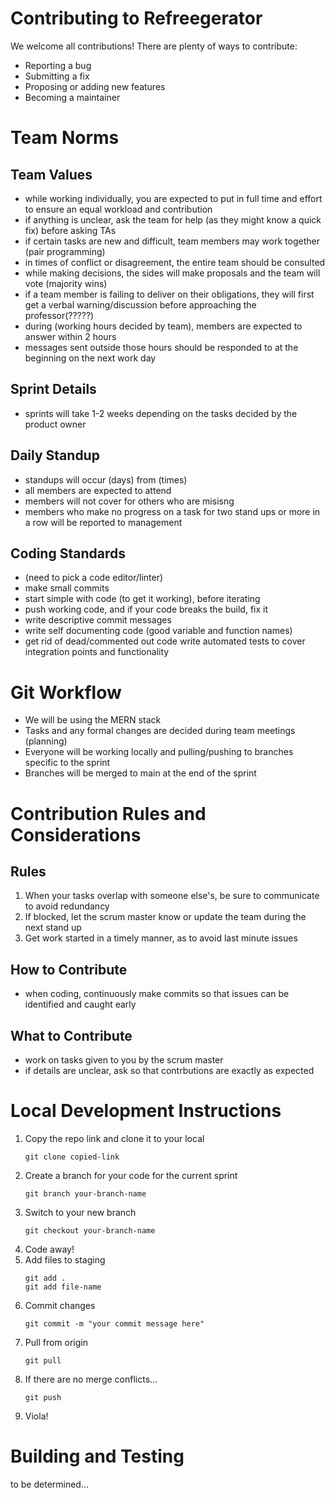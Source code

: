 # Contributing to Refreegerator
We welcome all contributions! There are plenty of ways to contribute:
- Reporting a bug
- Submitting a fix
- Proposing or adding new features
- Becoming a maintainer



# Team Norms
## Team Values
- while working individually, you are expected to put in full time and effort to ensure an equal workload and contribution
- if anything is unclear, ask the team for help (as they might know a quick fix) before asking TAs
- if certain tasks are new and difficult, team members may work together (pair programming)
- in times of conflict or disagreement, the entire team should be consulted
- while making decisions, the sides will make proposals and the team will vote (majority wins)
- if a team member is failing to deliver on their obligations, they will first get a verbal warning/discussion before approaching the professor(?????)
- during (working hours decided by team), members are expected to answer within 2 hours
- messages sent outside those hours should be responded to at the beginning on the next work day
## Sprint Details
- sprints will take 1-2 weeks depending on the tasks decided by the product owner
## Daily Standup
- standups will occur (days) from (times)
- all members are expected to attend
- members will not cover for others who are misisng
- members who make no progress on a task for two stand ups or more in a row will be reported to management
## Coding Standards
- (need to pick a code editor/linter)
- make small commits
- start simple with code (to get it working), before iterating
- push working code, and if your code breaks the build, fix it
- write descriptive commit messages
- write self documenting code (good variable and function names)
- get rid of dead/commented out code
write automated tests to cover integration points and functionality

# Git Workflow
- We will be using the MERN stack
- Tasks and any formal changes are decided during team meetings (planning)
- Everyone will be working locally and pulling/pushing to branches specific to the sprint
- Branches will be merged to main at the end of the sprint

# Contribution Rules and Considerations
## Rules
1. When your tasks overlap with someone else's, be sure to communicate to avoid redundancy
2. If blocked, let the scrum master know or update the team during the next stand up
3. Get work started in a timely manner, as to avoid last minute issues
## How to Contribute
- when coding, continuously make commits so that issues can be identified and caught early
## What to Contribute
- work on tasks given to you by the scrum master
- if details are unclear, ask so that contrbutions are exactly as expected

# Local Development Instructions
1. Copy the repo link and clone it to your local
    ```
    git clone copied-link
    ```
2. Create a branch for your code for the current sprint
    ```
    git branch your-branch-name
    ```
3. Switch to your new branch
    ```
    git checkout your-branch-name
    ```
4. Code away!
5. Add files to staging
    ```
    git add .
    git add file-name
    ```
6. Commit changes
    ```
    git commit -m "your commit message here"
    ```
7. Pull from origin
    ```
    git pull
    ```
8. If there are no merge conflicts...
    ```
    git push
    ```
9. Viola!

# Building and Testing 

to be determined...

